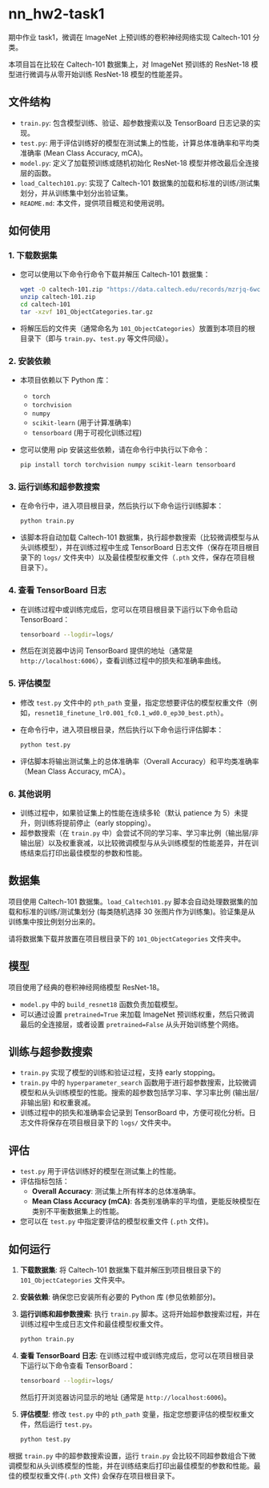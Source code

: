 # nn_hw2-task1

期中作业 task1，微调在 ImageNet 上预训练的卷积神经网络实现 Caltech-101 分类。

本项目旨在比较在 Caltech-101 数据集上，对 ImageNet 预训练的 ResNet-18 模型进行微调与从零开始训练 ResNet-18 模型的性能差异。

## 文件结构

- `train.py`: 包含模型训练、验证、超参数搜索以及 TensorBoard 日志记录的实现。
- `test.py`: 用于评估训练好的模型在测试集上的性能，计算总体准确率和平均类准确率 (Mean Class Accuracy, mCA)。
- `model.py`: 定义了加载预训练或随机初始化 ResNet-18 模型并修改最后全连接层的函数。
- `load_Caltech101.py`: 实现了 Caltech-101 数据集的加载和标准的训练/测试集划分，并从训练集中划分出验证集。
- `README.md`: 本文件，提供项目概览和使用说明。

## 如何使用

### 1. 下载数据集

- 您可以使用以下命令行命令下载并解压 Caltech-101 数据集：

  ```bash
  wget -O caltech-101.zip "https://data.caltech.edu/records/mzrjq-6wc02/files/caltech-101.zip?download=1"
  unzip caltech-101.zip
  cd caltech-101
  tar -xzvf 101_ObjectCategories.tar.gz
  ```

- 将解压后的文件夹（通常命名为 `101_ObjectCategories`）放置到本项目的根目录下（即与 `train.py`、`test.py` 等文件同级）。

### 2. 安装依赖

- 本项目依赖以下 Python 库：
  - `torch`
  - `torchvision`
  - `numpy`
  - `scikit-learn` (用于计算准确率)
  - `tensorboard` (用于可视化训练过程)
- 您可以使用 pip 安装这些依赖，请在命令行中执行以下命令：

  ```bash
  pip install torch torchvision numpy scikit-learn tensorboard
  ```

### 3. 运行训练和超参数搜索

- 在命令行中，进入项目根目录，然后执行以下命令运行训练脚本：

  ```bash
  python train.py
  ```

- 该脚本将自动加载 Caltech-101 数据集，执行超参数搜索（比较微调模型与从头训练模型），并在训练过程中生成 TensorBoard 日志文件（保存在项目根目录下的 `logs/` 文件夹中）以及最佳模型权重文件（`.pth` 文件，保存在项目根目录下）。

### 4. 查看 TensorBoard 日志

- 在训练过程中或训练完成后，您可以在项目根目录下运行以下命令启动 TensorBoard：

  ```bash
  tensorboard --logdir=logs/
  ```

- 然后在浏览器中访问 TensorBoard 提供的地址（通常是 `http://localhost:6006`），查看训练过程中的损失和准确率曲线。

### 5. 评估模型

- 修改 `test.py` 文件中的 `pth_path` 变量，指定您想要评估的模型权重文件（例如，`resnet18_finetune_lr0.001_fc0.1_wd0.0_ep30_best.pth`）。
- 在命令行中，进入项目根目录，然后执行以下命令运行评估脚本：

  ```bash
  python test.py
  ```

- 评估脚本将输出测试集上的总体准确率（Overall Accuracy）和平均类准确率（Mean Class Accuracy, mCA）。

### 6. 其他说明

- 训练过程中，如果验证集上的性能在连续多轮（默认 patience 为 5）未提升，则训练将提前停止（early stopping）。
- 超参数搜索（在 `train.py` 中）会尝试不同的学习率、学习率比例（输出层/非输出层）以及权重衰减，以比较微调模型与从头训练模型的性能差异，并在训练结束后打印出最佳模型的参数和性能。

## 数据集

项目使用 Caltech-101 数据集。`load_Caltech101.py` 脚本会自动处理数据集的加载和标准的训练/测试集划分 (每类随机选择 30 张图片作为训练集)。验证集是从训练集中按比例划分出来的。

请将数据集下载并放置在项目根目录下的 `101_ObjectCategories` 文件夹中。

## 模型

项目使用了经典的卷积神经网络模型 ResNet-18。

- `model.py` 中的 `build_resnet18` 函数负责加载模型。
- 可以通过设置 `pretrained=True` 来加载 ImageNet 预训练权重，然后只微调最后的全连接层，或者设置 `pretrained=False` 从头开始训练整个网络。

## 训练与超参数搜索

- `train.py` 实现了模型的训练和验证过程，支持 early stopping。
- `train.py` 中的 `hyperparameter_search` 函数用于进行超参数搜索，比较微调模型和从头训练模型的性能。搜索的超参数包括学习率、学习率比例 (输出层/非输出层) 和权重衰减。
- 训练过程中的损失和准确率会记录到 TensorBoard 中，方便可视化分析。日志文件将保存在项目根目录下的 `logs/` 文件夹中。

## 评估

- `test.py` 用于评估训练好的模型在测试集上的性能。
- 评估指标包括：
  - **Overall Accuracy**: 测试集上所有样本的总体准确率。
  - **Mean Class Accuracy (mCA)**: 各类别准确率的平均值，更能反映模型在类别不平衡数据集上的性能。
- 您可以在 `test.py` 中指定要评估的模型权重文件 (`.pth` 文件)。

## 如何运行

1.  **下载数据集**: 将 Caltech-101 数据集下载并解压到项目根目录下的 `101_ObjectCategories` 文件夹中。
2.  **安装依赖**: 确保您已安装所有必要的 Python 库 (参见依赖部分)。
3.  **运行训练和超参数搜索**: 执行 `train.py` 脚本。这将开始超参数搜索过程，并在训练过程中生成日志文件和最佳模型权重文件。

    ```bash
    python train.py
    ```

4.  **查看 TensorBoard 日志**: 在训练过程中或训练完成后，您可以在项目根目录下运行以下命令查看 TensorBoard：

    ```bash
    tensorboard --logdir=logs/
    ```

    然后打开浏览器访问显示的地址 (通常是 `http://localhost:6006`)。

5.  **评估模型**: 修改 `test.py` 中的 `pth_path` 变量，指定您想要评估的模型权重文件，然后运行 `test.py`。

    ```bash
    python test.py
    ```

根据 `train.py` 中的超参数搜索设置，运行 `train.py` 会比较不同超参数组合下微调模型和从头训练模型的性能，并在训练结束后打印出最佳模型的参数和性能。最佳的模型权重文件(`.pth` 文件) 会保存在项目根目录下。
